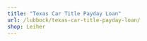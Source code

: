```yaml
---
title: "Texas Car Title Payday Loan"
url: /lubbock/texas-car-title-payday-loan/
shop: Leiher
---
```

